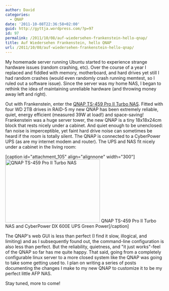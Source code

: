 ```yaml
---
author: David
categories:
  - QNAP
date: '2011-10-08T22:36:58+02:00'
guid: http://gyttja.wordpress.com/?p=97
id: 97
permalink: /2011/10/08/auf-wiedersehen-frankenstein-hello-qnap/
title: Auf Wiedersehen Frankenstein, hello QNAP
url: /2011/10/08/auf-wiedersehen-frankenstein-hello-qnap/
---
```



My homemade server running Ubuntu started to experience strange hardware issues (random crashing, etc). Over the course of a year I replaced and fiddled with memory, motherboard, and hard drives yet still I had random crashes (would even randomly crash running memtest, so I ruled out a software issue). Since the server was my home NAS, I began to rethink the idea of maintaining unreliable hardware (and throwing money away left and right).

<!--more-->

Out with Frankenstein, enter the <a title="QNAP TS-459 Pro II Turbo NAS" href="http://www.qnap.com/pro_detail_feature.asp?p_id=165" target="_blank">QNAP TS-459 Pro II Turbo NAS</a>. Fitted with four WD 2TB drives in RAID-5 my new QNAP has been extremely reliable, quiet, energy efficient (measured 39W at load!) and space-saving! Frankenstein was a huge server tower, the new QNAP is a tiny 18x18x24cm block that rests nicely under a cabinet. And quiet enough to be unenclosed: fan noise is imperceptible, yet faint hard drive noise can sometimes be heard if the room is totally silent. The QNAP is connected to a CyberPower UPS (as are my internet modem and router). The UPS and NAS fit nicely under a cabinet in the living room:

[caption id="attachment_105" align="alignnone" width="300"]<a href="https://david.gyttja.com/wp-content/uploads/2011/10/qnap-ups.jpg"><img class="size-medium wp-image-105" title="QNAP TS-459 Pro II Turbo NAS" src="https://david.gyttja.com/wp-content/uploads/2011/10/qnap-ups.jpg?w=300" alt="QNAP TS-459 Pro II Turbo NAS" width="300" height="200" /></a> QNAP TS-459 Pro II Turbo NAS and CyberPower DX 600E UPS Green Power[/caption]

The QNAP's web GUI is less than perfect (I find it slow, illogical, and limiting) and as I subsequently found out, the command-line configuration is also less than perfect. But the reliability, quietness, and "it just works"-feel of the QNAP so far has me quite happy. That said, going from a completely configurable linux server to a more closed system like the QNAP was going to take some getting used to. I plan on writing a series of posts documenting the changes I make to my new QNAP to customize it to be my perfect little AFP NAS.

Stay tuned, more to come!
